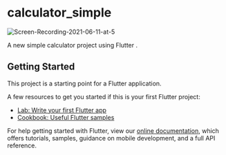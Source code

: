 # calculator_simple
![Screen-Recording-2021-06-11-at-5](https://user-images.githubusercontent.com/12158468/121612326-0004c480-ca7c-11eb-9619-f7ca385bb162.gif)

A new simple calculator project using Flutter .

## Getting Started

This project is a starting point for a Flutter application.

A few resources to get you started if this is your first Flutter project:

- [Lab: Write your first Flutter app](https://flutter.dev/docs/get-started/codelab)
- [Cookbook: Useful Flutter samples](https://flutter.dev/docs/cookbook)

For help getting started with Flutter, view our
[online documentation](https://flutter.dev/docs), which offers tutorials,
samples, guidance on mobile development, and a full API reference.
